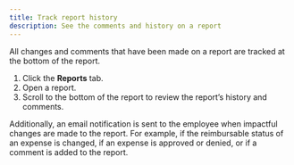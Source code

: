 ```yaml
---
title: Track report history
description: See the comments and history on a report
---
```

<div id="expensify-classic" markdown="1">

All changes and comments that have been made on a report are tracked at the bottom of the report. 

1. Click the **Reports** tab. 
2. Open a report. 
3. Scroll to the bottom of the report to review the report’s history and comments. 

Additionally, an email notification is sent to the employee when impactful changes are made to the report. For example, if the reimbursable status of an expense is changed, if an expense is approved or denied, or if a comment is added to the report.

</div>




 
